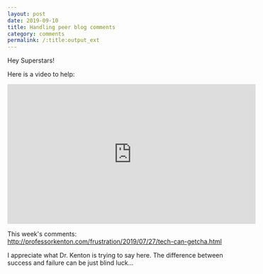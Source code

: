 ```yaml
---
layout: post
date: 2019-09-10
title: Handling peer blog comments
category: comments
permalink: /:title:output_ext
---
```


Hey Superstars!

Here is a video to help:

<iframe width="560" height="315" src="https://www.youtube.com/embed/1ZX240Plv7M" frameborder="0" allow="accelerometer; autoplay; encrypted-media; gyroscope; picture-in-picture" allowfullscreen></iframe>

This week's comments:
<a href="http://professorkenton.com/frustration/2019/07/27/tech-can-getcha.html">http://professorkenton.com/frustration/2019/07/27/tech-can-getcha.html</a>

I appreciate what Dr. Kenton is trying to say here.
The difference between success and failure can be just blind luck...
